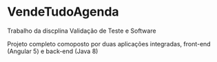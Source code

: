 # VendeTudoAgenda
Trabalho da discplina Validação de Teste e Software

Projeto completo comoposto por duas aplicações integradas, front-end (Angular 5) e back-end (Java 8)
